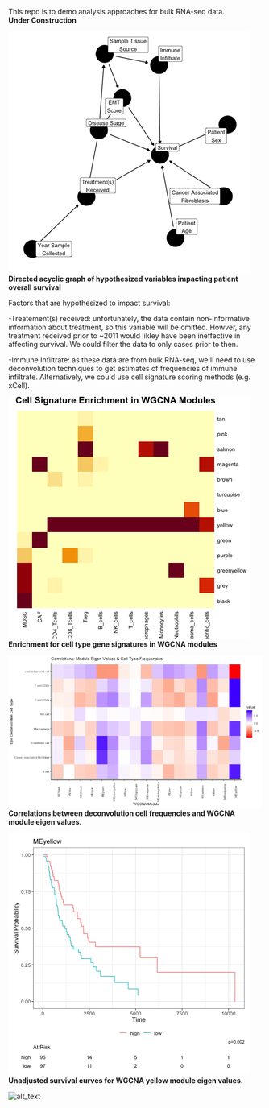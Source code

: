 This repo is to demo analysis approaches for bulk RNA-seq data. 
\
**Under Construction**

![alt text](https://github.com/SciOmics/TCGA_Melanoma_RNASeq/blob/main/outputs/DAG.png?raw=true)  
**Directed acyclic graph of hypothesized variables impacting patient overall survival**
  
  
Factors that are hypothesized to impact survival:
  
-Treatement(s) received: unfortunately, the data contain non-informative information about treatment, so this variable will be omitted. Howver, any treatment received prior to ~2011 would likley have been ineffective in affecting survival. We could filter the data to only cases prior to then. 
  
-Immune Infiltrate: as these data are from bulk RNA-seq, we'll need to use deconvolution techniques to get estimates of frequencies of immune infiltrate. Alternatively, we could use cell signature scoring methods (e.g. xCell). 
  
![alt_text](https://github.com/SciOmics/TCGA_Melanoma_RNASeq/blob/main/outputs/cell_types_in_WGCNA_modules.png?raw=true)  
**Enrichment for cell type gene signatures  in WGCNA modules**
  
![alt_text](https://github.com/SciOmics/TCGA_Melanoma_RNASeq/blob/main/outputs/module_deconvolution_correlations.png?raw=true)  
**Correlations between deconvolution cell frequencies and WGCNA module eigen values.**
  
![alt_text](https://github.com/SciOmics/TCGA_Melanoma_RNASeq/blob/main/outputs/yellow_module_survival.png?raw=true)  
**Unadjusted survival curves for WGCNA yellow module eigen values.**
  
![alt_text](https://github.com/SciOmics/TCGA_Melanoma_RNASeq/blob/main/outputs/plot_pca_tissue.png?raw=true)  
